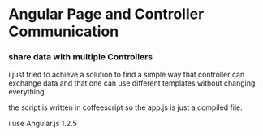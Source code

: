 # Angular Page and Controller Communication
### share data with multiple Controllers 

i just tried to achieve a solution to find a simple way
that controller can exchange data and that one can use
different templates without changing everything.

the script is written in coffeescript
so the app.js is just a compiled file.

i use Angular.js 1.2.5
